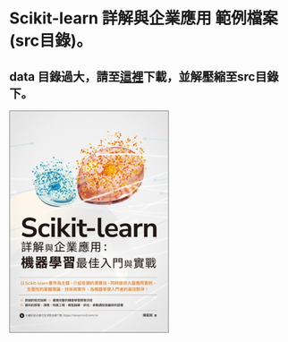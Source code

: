 # Scikit-learn 詳解與企業應用 範例檔案(src目錄)。
## data 目錄過大，請至[這裡](https://drive.google.com/file/d/179v_OR1XImIO4AT6DPtzyINfaPzzT7KR/view?usp=sharing)下載，並解壓縮至src目錄下。
<img src='封面正面_small.jpg' />
